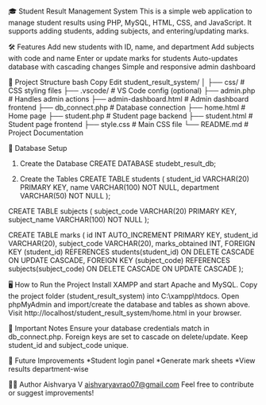 🎓 Student Result Management System
This is a simple web application to manage student results using PHP, MySQL, HTML, CSS, and JavaScript.
It supports adding students, adding subjects, and entering/updating marks.

🛠️ Features
Add new students with ID, name, and department
Add subjects with code and name
Enter or update marks for students
Auto-updates database with cascading changes
Simple and responsive admin dashboard

📂 Project Structure
bash
Copy
Edit
student_result_system/
│
├── css/                # CSS styling files
├── .vscode/            # VS Code config (optional)
├── admin.php           # Handles admin actions
├── admin-dashboard.html # Admin dashboard frontend
├── db_connect.php      # Database connection
├── home.html           # Home page
├── student.php         # Student page backend
├── student.html        # Student page frontend
├── style.css           # Main CSS file
└── README.md           # Project Documentation

🧩 Database Setup
1. Create the Database
CREATE DATABASE studebt_result_db;


2. Create the Tables
CREATE TABLE students (
    student_id VARCHAR(20) PRIMARY KEY,
    name VARCHAR(100) NOT NULL,
    department VARCHAR(50) NOT NULL
);


CREATE TABLE subjects (
    subject_code VARCHAR(20) PRIMARY KEY,
    subject_name VARCHAR(100) NOT NULL
);



CREATE TABLE marks (
    id INT AUTO_INCREMENT PRIMARY KEY,
    student_id VARCHAR(20),
    subject_code VARCHAR(20),
    marks_obtained INT,
    FOREIGN KEY (student_id) REFERENCES students(student_id)
        ON DELETE CASCADE ON UPDATE CASCADE,
    FOREIGN KEY (subject_code) REFERENCES subjects(subject_code)
        ON DELETE CASCADE ON UPDATE CASCADE
);

🖥️ How to Run the Project
Install XAMPP and start Apache and MySQL.
Copy the project folder (student_result_system) into C:\xampp\htdocs\.
Open phpMyAdmin and import/create the database and tables as shown above.
Visit http://localhost/student_result_system/home.html in your browser.

📌 Important Notes
Ensure your database credentials match in db_connect.php.
Foreign keys are set to cascade on delete/update.
Keep student_id and subject_code unique.

🚀 Future Improvements
*Student login panel
*Generate mark sheets
*View results department-wise

🧑‍💻 Author
Aishvarya V
aishvaryavrao07@gmail.com
Feel free to contribute or suggest improvements!
